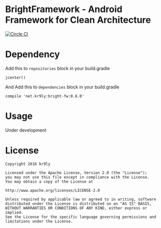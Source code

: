 # BrightFramework - Android Framework for Clean Architecture

[![Circle CI](https://circleci.com/gh/kr9ly/bright-fw/tree/master.svg?style=shield)](https://circleci.com/gh/kr9ly/bright-fw/tree/master)

# Dependency

Add this to `repositories` block in your build.gradle

```
jcenter()
```

And Add this to `dependencies` block in your build.gradle

```
compile 'net.kr9ly:bright-fw:0.6.0'
```

# Usage

Under development

# License

```
Copyright 2016 kr9ly

Licensed under the Apache License, Version 2.0 (the "License");
you may not use this file except in compliance with the License.
You may obtain a copy of the License at

http://www.apache.org/licenses/LICENSE-2.0

Unless required by applicable law or agreed to in writing, software
distributed under the License is distributed on an "AS IS" BASIS,
WITHOUT WARRANTIES OR CONDITIONS OF ANY KIND, either express or implied.
See the License for the specific language governing permissions and
limitations under the License.
```